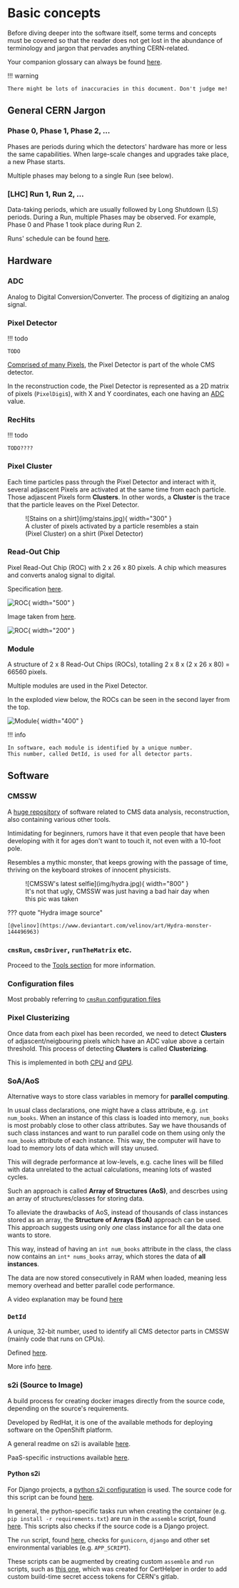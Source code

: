 # Basic concepts

Before diving deeper into the software itself, some terms and concepts must be covered
so that the reader does not get lost in the abundance of terminology
and jargon that pervades anything CERN-related.

Your companion glossary can always be found
[here](https://twiki.cern.ch/twiki/bin/view/CMSPublic/WorkBookGlossary).

!!! warning

	There might be lots of inaccuracies in this document. Don't judge me!
	
## General CERN Jargon

### Phase 0, Phase 1, Phase 2, ...

Phases are periods during which the detectors' hardware has more or less the 
same capabilities. When large-scale changes and upgrades take place, a new Phase
starts.

Multiple phases may belong to a single Run (see below).


### [LHC] Run 1, Run 2, ... 

Data-taking periods, which are usually followed by Long Shutdown (LS) periods.
During a Run, multiple Phases may be observed. For example, Phase 0 and Phase 1 took place during
Run 2.

Runs' schedule can be found [here](https://lhc-commissioning.web.cern.ch/schedule/LHC-long-term.htm).

## Hardware

### ADC

Analog to Digital Conversion/Converter. The process of digitizing
an analog signal.

### Pixel Detector

!!! todo
	
	TODO
	
[Comprised of many Pixels](https://cms.cern/detector/identifying-tracks/silicon-pixels), 
the Pixel Detector is part of the whole CMS detector.


In the reconstruction code, the Pixel Detector is represented as a 2D matrix of
pixels (`PixelDigi`s), with X and Y coordinates, each one having an
[ADC](./#adc) value.

### RecHits

!!! todo

	TODO????

### Pixel Cluster

Each time particles pass through the Pixel Detector and interact with it, several 
adjascent Pixels are activated at the same time from each
particle. Those adjascent Pixels form **Clusters**. In other words, a **Cluster** 
is the trace that the particle leaves on the Pixel Detector.

<figure markdown>
  ![Stains on a shirt](img/stains.jpg){ width="300" }
  <figcaption>A cluster of pixels activated by a particle resembles a stain (Pixel Cluster) on a shirt (Pixel Detector)</figcaption>
</figure>

### Read-Out Chip

Pixel Read-Out Chip (ROC) with 2 x 26 x 80 pixels. A
chip which measures and converts analog signal to digital.

Specification [here](https://twiki.cern.ch/twiki/bin/view/CMS/Psi46dig).

![ROC](img/roc.png){ width="500" }

Image taken from [here](https://twiki.cern.ch/twiki/pub/CMS/Psi46dig/psi46digSpec.pdf).

![ROC](img/roc2.jpg){ width="200" }

### Module

A structure of 2 x 8 Read-Out Chips (ROCs), totalling
2 x 8 x (2 x 26 x 80) = 66560 pixels.

Multiple modules are used in the Pixel Detector.

In the exploded view below, the ROCs can be seen in
the second layer from the top.

![Module](img/module.jpg){ width="400" }

!!! info

	In software, each module is identified by a unique number.
	This number, called DetId, is used for all detector parts.

## Software

### CMSSW

A [huge repository](https://github.com/cms-sw/cmssw) of software related to CMS
data analysis, reconstruction, also containing various other tools.

Intimidating for beginners, rumors have it that even people that have been
developing with it for ages don't want to touch it, not even with a 10-foot pole.

Resembles a mythic monster, that keeps growing with the passage of time, thriving on
the keyboard strokes of innocent physicists.

<figure markdown>
  ![CMSSW's latest selfie](img/hydra.jpg){ width="800" }
  <figcaption>
  It's not that ugly, CMSSW was just having a bad hair day when this
  pic was taken
  </figcaption>
</figure>

??? quote "Hydra image source"

	[@velinov](https://www.deviantart.com/velinov/art/Hydra-monster-144496963)

### `cmsRun`, `cmsDriver`, `runTheMatrix` etc.

Proceed to the [Tools section](cmssw/tools.md) for more information.

### Configuration files

Most probably referring to 
[`cmsRun` configuration files](https://twiki.cern.ch/twiki/bin/view/CMSPublic/WorkBookConfigFileIntro)

### Pixel Clusterizing

Once data from each pixel has been recorded,
we need to detect **Clusters** of adjascent/neigbouring pixels which
have an ADC value above a certain threshold. This process of detecting
**Clusters** is called **Clusterizing**.

This is implemented in both [CPU](cmssw/cpu/PixelThresholdClusterizer-overview.md)
and [GPU](cmssw/gpu/gpuClustering-overview.md).

### SoA/AoS

Alternative ways to store class variables in memory for **parallel computing**.

In usual class declarations, one might have a class attribute, e.g. `int num_books`. 
When an instance of this class is loaded into memory, `num_books` is most probably close
to other class attributes. Say we have thousands of such class instances and
want to run parallel code on them using only the `num_books` attribute
of each instance. This way, the computer will have to load to memory lots of data
which will stay unused. 

This will degrade performance at low-levels, e.g. cache lines will be filled
with data unrelated to the actual calculations, meaning lots of wasted cycles.

Such an approach is called **Array of Structures (AoS)**, and descrbes using
an array of structures/classes for storing data.

To alleviate the drawbacks of AoS, instead of thousands of class instances
stored as an array, the **Structure of Arrays (SoA)** approach can be used. This
approach suggests using only *one* class instance for all the data one wants to store.

This way, instead of having an `int num_books` attribute in the class, the class now
contains an `int* nums_books` array, which stores the data of **all instances**.

The data are now stored consecutively in RAM when loaded, meaning less memory overhead
and better parallel code performance.

A video explanation may be found [here](https://www.youtube.com/watch?v=ScvpoiTbMKc)

### `DetId`

A unique, 32-bit number, used to identify all CMS detector parts
in CMSSW (mainly code that runs on CPUs).

Defined
[here](https://github.com/cms-sw/cmssw/blob/master/DataFormats/DetId/interface/DetId.h).

More info [here](https://github.com/cms-sw/cmssw/tree/master/Geometry/TrackerGeometryBuilder).

### s2i (Source to Image)

A build process for creating docker images directly from the source
code, depending on the source's requirements.

Developed by RedHat, it is one of the available methods for
deploying software on the OpenShift platform.

A general readme on s2i is available
[here](https://github.com/openshift/source-to-image/blob/master/docs/builder_image.md).

PaaS-specific instructions available
[here](https://paas.docs.cern.ch/2._Deploy_Applications/Deploy_From_Git_Repository/2-deploy-s2i-app/).

#### Python s2i

For Django projects, a
[python s2i configuration](https://docs.openshift.com/container-platform/3.11/using_images/s2i_images/python.html)
is used. The source code for this script can be found
[here](https://github.com/sclorg/s2i-python-container).

In general, the python-specific tasks run when creating the
container (e.g. `pip install -r requirements.txt`)
are run in the `assemble` script, found
[here](https://github.com/sclorg/s2i-python-container/blob/master/3.8/s2i/bin/assemble). This scripts also checks if the source code
is a Django project.

The `run` script, found
[here](https://github.com/sclorg/s2i-python-container/blob/master/3.8/s2i/bin/run),
checks for `gunicorn`, `django` and other set environmental
variables (e.g. `APP_SCRIPT`).

These scripts can be augmented by creating custom `assemble` and `run`
scripts, such as
[this one](https://github.com/CMSTrackerDPG/certifier/blob/master/.s2i/bin/assemble),
which was created for CertHelper in order to add custom build-time
secret access tokens for CERN's gitlab.
